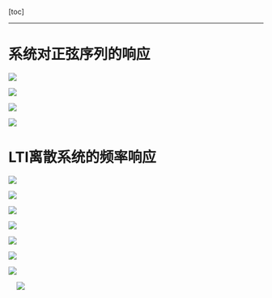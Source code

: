 [toc]

---

# 系统对正弦序列的响应

![](工程信号与系统-2.5系统频率响应特性.assets/2024-11-02-10-02-11-image.png)

![](工程信号与系统-2.5系统频率响应特性.assets/2024-11-02-10-02-28-image.png)

![](工程信号与系统-2.5系统频率响应特性.assets/2024-11-02-10-02-47-image.png)

![](工程信号与系统-2.5系统频率响应特性.assets/2024-11-02-10-02-35-image.png)

# LTI离散系统的频率响应

![](工程信号与系统-2.5系统频率响应特性.assets/2024-11-02-10-08-54-image.png)

![](工程信号与系统-2.5系统频率响应特性.assets/2024-11-02-10-09-05-image.png)

![](工程信号与系统-2.5系统频率响应特性.assets/2024-11-02-10-09-11-image.png)

![](工程信号与系统-2.5系统频率响应特性.assets/2024-11-02-10-09-17-image.png)

![](工程信号与系统-2.5系统频率响应特性.assets/2024-11-02-10-09-23-image.png)

![](工程信号与系统-2.5系统频率响应特性.assets/2024-11-02-10-09-29-image.png)

![](工程信号与系统-2.5系统频率响应特性.assets/2024-11-02-10-09-34-image.png)

    ![](工程信号与系统-2.5系统频率响应特性.assets/2024-11-02-10-09-41-image.png)
